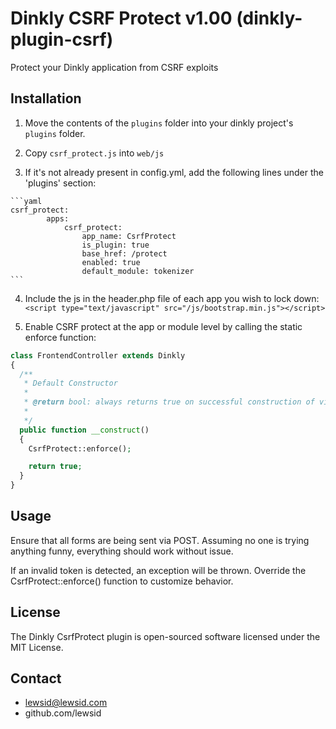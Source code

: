 Dinkly CSRF Protect v1.00 (dinkly-plugin-csrf)
==============================================

Protect your Dinkly application from CSRF exploits


Installation
------------

  1. Move the contents of the `plugins` folder into your dinkly project's `plugins` folder.

  2. Copy `csrf_protect.js` into `web/js`

  3. If it's not already present in config.yml, add the following lines under the 'plugins' section:

    ```yaml
    csrf_protect:
            apps:
                csrf_protect:
                    app_name: CsrfProtect
                    is_plugin: true
                    base_href: /protect
                    enabled: true
                    default_module: tokenizer
    ```

  4. Include the js in the header.php file of each app you wish to lock down: `<script type="text/javascript" src="/js/bootstrap.min.js"></script>`

  5. Enable CSRF protect at the app or module level by calling the static enforce function: 

  ```php
  class FrontendController extends Dinkly
  {
    /**
     * Default Constructor
     * 
     * @return bool: always returns true on successful construction of view
     * 
     */
    public function __construct()
    {
      CsrfProtect::enforce();

      return true;
    }
  }
  ```

Usage
-----

Ensure that all forms are being sent via POST. Assuming no one is trying anything funny, everything should work without issue.

If an invalid token is detected, an exception will be thrown. Override the CsrfProtect::enforce() function to customize behavior.


License
-------

The Dinkly CsrfProtect plugin is open-sourced software licensed under the MIT License.


Contact
-------

  - lewsid@lewsid.com
  - github.com/lewsid
